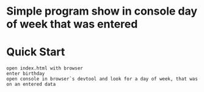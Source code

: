 # Simple program show in console day of week that was entered

# Quick Start

```
open index.html with browser
enter birthday
open console in browser`s devtool and look for a day of week, that was on an entered data

```
